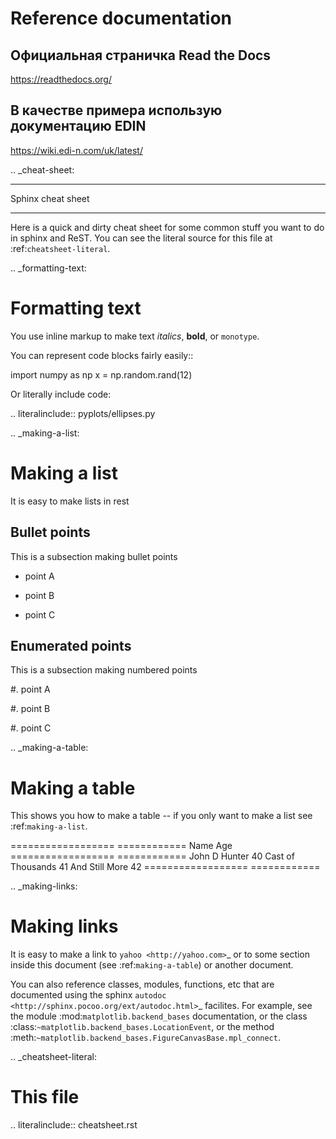 # Reference documentation


## Официальная страничка Read the Docs
https://readthedocs.org/

## В качестве примера использую документацию EDIN
https://wiki.edi-n.com/uk/latest/

.. _cheat-sheet:

******************
Sphinx cheat sheet
******************

Here is a quick and dirty cheat sheet for some common stuff you want
to do in sphinx and ReST.  You can see the literal source for this
file at :ref:`cheatsheet-literal`.


.. _formatting-text:

Formatting text
===============

You use inline markup to make text *italics*, **bold**, or ``monotype``.

You can represent code blocks fairly easily::

   import numpy as np
   x = np.random.rand(12)

Or literally include code:

.. literalinclude:: pyplots/ellipses.py

.. _making-a-list:

Making a list
=============

It is easy to make lists in rest

Bullet points
-------------

This is a subsection making bullet points

* point A

* point B

* point C


Enumerated points
------------------

This is a subsection making numbered points

#. point A

#. point B

#. point C


.. _making-a-table:

Making a table
==============

This shows you how to make a table -- if you only want to make a list see :ref:`making-a-list`.

==================   ============
Name                 Age
==================   ============
John D Hunter        40
Cast of Thousands    41
And Still More       42
==================   ============

.. _making-links:

Making links
============

It is easy to make a link to `yahoo <http://yahoo.com>`_ or to some
section inside this document (see :ref:`making-a-table`) or another
document.

You can also reference classes, modules, functions, etc that are
documented using the sphinx `autodoc
<http://sphinx.pocoo.org/ext/autodoc.html>`_ facilites.  For example,
see the module :mod:`matplotlib.backend_bases` documentation, or the
class :class:`~matplotlib.backend_bases.LocationEvent`, or the method
:meth:`~matplotlib.backend_bases.FigureCanvasBase.mpl_connect`.



.. _cheatsheet-literal:

This file
=========

.. literalinclude:: cheatsheet.rst
